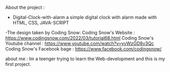 About the project :
- Digital-Clock-with-alarm
a simple digital clock with alarm made with HTML, CSS, JAVA-SCRIPT

-The design taken by Coding Snow:
Coding Snow's Website : https://www.codingsnow.com/2022/03/tutorial68.html
Coding Snow's Youtube channel : https://www.youtube.com/watch?v=yvWzGD8v3Qc
Coding Snow's Facebook bage : https://www.facebook.com/codingsnow/

about me :
Im a teenger trying to learn the Web-development
and this is my first project.

